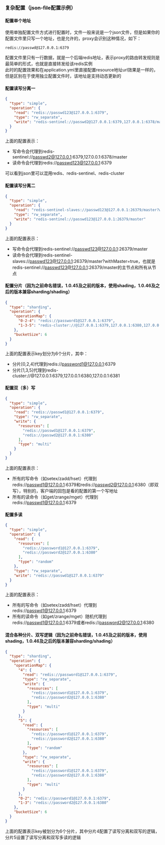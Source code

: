 
### 复杂配置（json-file配置示例）

#### 配置单个地址
使用单独配置文件方式进行配置时，文件一般来说是一个json文件，但是如果你的配置文件里只写一个地址，也是允许的，proxy会识别这种情况，如下：
```
redis://passwd@127.0.0.1:6379
```
配置文件里只有一行数据，就是一个后端redis地址，表示proxy的路由转发规则是最简单的形式，也就是直接转发给该redis实例  
此时的配置效果和在application.yml里直接配置resource地址url效果是一样的，但是区别在于使用独立配置文件时，该地址是支持动态更新的

#### 配置读写分离一
```json
{
  "type": "simple",
  "operation": {
    "read": "redis://passwd123@127.0.0.1:6379",
    "type": "rw_separate",
    "write": "redis-sentinel://passwd2@127.0.0.1:6379,127.0.0.1:6378/master"
  }
}
```
上面的配置表示：
* 写命令会代理到redis-sentinel://passwd2@127.0.0.1:6379,127.0.0.1:6378/master
* 读命令会代理到redis://passwd123@127.0.0.1:6379

可以看到json里可以混用redis、redis-sentinel、redis-cluster

#### 配置读写分离二
```json
{
  "type": "simple",
  "operation": {
    "read": "redis-sentinel-slaves://passwd123@127.0.0.1:26379/master?withMaster=true",
    "type": "rw_separate",
    "write": "redis-sentinel://passwd123@127.0.0.1:26379/master"
  }
}
```
上面的配置表示：
* 写命令会代理到redis-sentinel://passwd123@127.0.0.1:26379/master
* 读命令会代理到redis-sentinel-slaves://passwd123@127.0.0.1:26379/master?withMaster=true，也就是redis-sentinel://passwd123@127.0.0.1:26379/master的主节点和所有从节点

#### 配置分片（因为之前命名错误，1.0.45及之前的版本，使用shading，1.0.46及之后的版本兼容sharding/shading）
```json
{
  "type": "sharding",
  "operation": {
    "operationMap": {
      "0-2-4": "redis://password1@127.0.0.1:6379",
      "1-3-5": "redis-cluster://@127.0.0.1:6379,127.0.0.1:6380,127.0.0.1:6381"
    },
    "bucketSize": 6
  }
}
```
上面的配置表示key划分为6个分片，其中：
* 分片[0,2,4]代理到redis://password1@127.0.0.1:6379
* 分片[1,3,5]代理到redis-cluster://@127.0.0.1:6379,127.0.0.1:6380,127.0.0.1:6381

#### 配置双（多）写
```json
{
  "type": "simple",
  "operation": {
    "read": "redis://passwd1@127.0.0.1:6379",
    "type": "rw_separate",
    "write": {
      "resources": [
        "redis://passwd1@127.0.0.1:6379",
        "redis://passwd2@127.0.0.1:6380"
      ],
      "type": "multi"
    }
  }
}
```
上面的配置表示：
* 所有的写命令（如setex/zadd/hset）代理到redis://passwd1@127.0.0.1:6379和redis://passwd2@127.0.0.1:6380（即双写），特别的，客户端的回包是看的配置的第一个写地址
* 所有的读命令（如get/zrange/mget）代理到redis://passwd1@127.0.0.1:6379

#### 配置多读
```json
{
  "type": "simple",
  "operation": {
    "read": {
      "resources": [
        "redis://password1@127.0.0.1:6379",
        "redis://password2@127.0.0.1:6380"
      ],
      "type": "random"
    },
    "type": "rw_separate",
    "write": "redis://passwd1@127.0.0.1:6379"
  }
}
```
上面的配置表示：
* 所有的写命令（如setex/zadd/hset）代理到redis://passwd1@127.0.0.1:6379
* 所有的读命令（如get/zrange/mget）随机代理到redis://passwd1@127.0.0.1:6379或者redis://password2@127.0.0.1:6380

#### 混合各种分片、双写逻辑（因为之前命名错误，1.0.45及之前的版本，使用shading，1.0.46及之后的版本兼容sharding/shading）
```json
{
  "type": "sharding",
  "operation": {
    "operationMap": {
      "4": {
        "read": "redis://password1@127.0.0.1:6379",
        "type": "rw_separate",
        "write": {
          "resources": [
            "redis://password1@127.0.0.1:6379",
            "redis://password2@127.0.0.1:6380"
          ],
          "type": "multi"
        }
      },
      "5": {
        "read": {
          "resources": [
            "redis://password1@127.0.0.1:6379",
            "redis://password2@127.0.0.1:6380"
          ],
          "type": "random"
        },
        "type": "rw_separate",
        "write": {
          "resources": [
            "redis://password1@127.0.0.1:6379",
            "redis://password2@127.0.0.1:6380"
          ],
          "type": "multi"
        }
      },
      "0-2": "redis://password1@127.0.0.1:6379",
      "1-3": "redis://password2@127.0.0.1:6380"
    },
    "bucketSize": 6
  }
}
```
上面的配置表示key被划分为6个分片，其中分片4配置了读写分离和双写的逻辑，分片5设置了读写分离和双写多读的逻辑